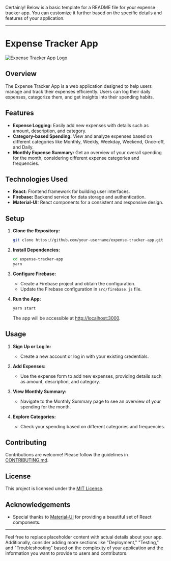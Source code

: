 Certainly! Below is a basic template for a README file for your expense tracker app. You can customize it further based on the specific details and features of your application.

---

# Expense Tracker App

![Expense Tracker App Logo](path/to/your/logo.png)

## Overview

The Expense Tracker App is a web application designed to help users manage and track their expenses efficiently. Users can log their daily expenses, categorize them, and get insights into their spending habits.

## Features

- **Expense Logging:** Easily add new expenses with details such as amount, description, and category.
- **Category-based Spending:** View and analyze expenses based on different categories like Monthly, Weekly, Weekday, Weekend, Once-off, and Daily.
- **Monthly Expense Summary:** Get an overview of your overall spending for the month, considering different expense categories and frequencies.

## Technologies Used

- **React:** Frontend framework for building user interfaces.
- **Firebase:** Backend service for data storage and authentication.
- **Material-UI:** React components for a consistent and responsive design.

## Setup

1. **Clone the Repository:**
   ```bash
   git clone https://github.com/your-username/expense-tracker-app.git
   ```

2. **Install Dependencies:**
   ```bash
   cd expense-tracker-app
   yarn
   ```

3. **Configure Firebase:**
   - Create a Firebase project and obtain the configuration.
   - Update the Firebase configuration in `src/firebase.js` file.

4. **Run the App:**
   ```bash
   yarn start
   ```

   The app will be accessible at [http://localhost:3000](http://localhost:3000).

## Usage

1. **Sign Up or Log In:**
   - Create a new account or log in with your existing credentials.

2. **Add Expenses:**
   - Use the expense form to add new expenses, providing details such as amount, description, and category.

3. **View Monthly Summary:**
   - Navigate to the Monthly Summary page to see an overview of your spending for the month.

4. **Explore Categories:**
   - Check your spending based on different categories and frequencies.

## Contributing

Contributions are welcome! Please follow the guidelines in [CONTRIBUTING.md](CONTRIBUTING.md).

## License

This project is licensed under the [MIT License](LICENSE).

## Acknowledgements

- Special thanks to [Material-UI](https://material-ui.com/) for providing a beautiful set of React components.

---

Feel free to replace placeholder content with actual details about your app. Additionally, consider adding more sections like "Deployment," "Testing," and "Troubleshooting" based on the complexity of your application and the information you want to provide to users and contributors.